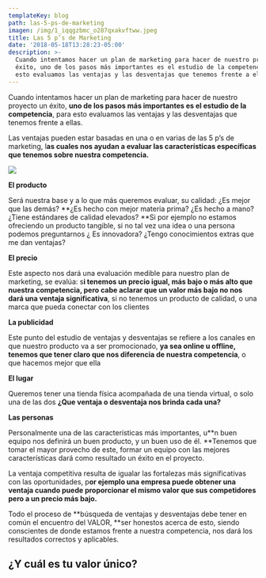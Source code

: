 ```yaml
---
templateKey: blog
path: las-5-ps-de-marketing
imagen: /img/1_iqqgzbmc_o287qxakvftww.jpeg
title: Las 5 p’s de Marketing
date: '2018-05-18T13:28:23-05:00'
description: >-
  Cuando intentamos hacer un plan de marketing para hacer de nuestro proyecto un
  éxito, uno de los pasos más importantes es el estudio de la competencia, para
  esto evaluamos las ventajas y las desventajas que tenemos frente a ellas.
---
```

Cuando intentamos hacer un plan de marketing para hacer de nuestro proyecto un éxito, **uno de los pasos más importantes es el estudio de la competencia**, para esto evaluamos las ventajas y las desventajas que tenemos frente a ellas.

Las ventajas pueden estar basadas en una o en varias de las 5 p’s de marketing, l**as cuales nos ayudan a evaluar las características específicas que tenemos sobre nuestra competencia.**

![](/img/1_iqqgzbmc_o287qxakvftww.jpeg)





**El producto**

Será nuestra base y a lo que más queremos evaluar, su calidad: ¿Es mejor que las demás? **¿Es hecho con mejor materia prima? ¿Es hecho a mano? ¿Tiene estándares de calidad elevados? **Si por ejemplo no estamos ofreciendo un producto tangible, si no tal vez una idea o una persona podemos preguntarnos ¿ Es innovadora? ¿Tengo conocimientos extras que me dan ventajas?



**El precio**

Este aspecto nos dará una evaluación medible para nuestro plan de marketing, se evalúa: s**i tenemos un precio igual, más bajo o más alto que nuestra competencia, pero cabe aclarar que un valor más bajo no nos dará una ventaja significativa**, si no tenemos un producto de calidad, o una marca que pueda conectar con los clientes



**La publicidad**

Este punto del estudio de ventajas y desventajas se refiere a los canales en que nuestro producto va a ser promocionado, **ya sea online u offline, tenemos que tener claro que nos diferencia de nuestra competencia**, o que hacemos mejor que ella



**El lugar**

Queremos tener una tienda física acompañada de una tienda virtual, o solo una de las dos **¿Que ventaja o desventaja nos brinda cada una?**



**Las personas**

Personalmente una de las características más importantes, u**n buen equipo nos definirá un buen producto, y un buen uso de él. **Tenemos que tomar el mayor provecho de este, formar un equipo con las mejores características dará como resultado un éxito en el proyecto.



La ventaja competitiva resulta de igualar las fortalezas más significativas con las oportunidades, p**or ejemplo una empresa puede obtener una ventaja cuando puede proporcionar el mismo valor que sus competidores pero a un precio más bajo.**



Todo el proceso de **búsqueda de ventajas y desventajas debe tener en común el encuentro del VALOR, **ser honestos acerca de esto, siendo conscientes de donde estamos frente a nuestra competencia, nos dará los resultados correctos y aplicables.



## **¿Y cuál es tu valor único?**
